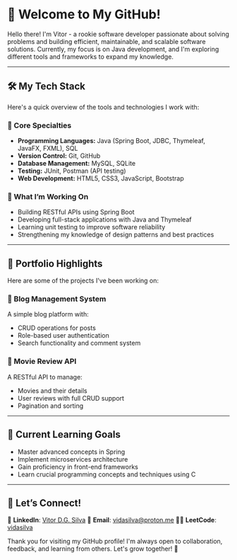 # 👋 Welcome to My GitHub!

Hello there! I'm Vitor - a rookie software developer passionate about solving problems and building efficient, maintainable, and scalable software solutions.
Currently, my focus is on Java development, and I'm exploring different tools and frameworks to expand my knowledge.

---

## 🛠️ My Tech Stack
Here's a quick overview of the tools and technologies I work with:  

### 🌟 Core Specialties  
- **Programming Languages:** Java (Spring Boot, JDBC, Thymeleaf, JavaFX, FXML), SQL  
- **Version Control:** Git, GitHub  
- **Database Management:** MySQL, SQLite
- **Testing:** JUnit, Postman (API testing)  
- **Web Development:** HTML5, CSS3, JavaScript, Bootstrap  

### 🚀 What I’m Working On  
- Building RESTful APIs using Spring Boot
- Developing full-stack applications with Java and Thymeleaf
- Learning unit testing to improve software reliability
- Strengthening my knowledge of design patterns and best practices

---

## 📂 Portfolio Highlights  
Here are some of the projects I've been working on:

### 📌 Blog Management System
A simple blog platform with:

- CRUD operations for posts
- Role-based user authentication
- Search functionality and comment system

### 📌 Movie Review API
A RESTful API to manage:

- Movies and their details
- User reviews with full CRUD support
- Pagination and sorting

---

## 🌱 Current Learning Goals
- Master advanced concepts in Spring
- Implement microservices architecture
- Gain proficiency in front-end frameworks
- Learn crucial programming concepts and techniques using C

---

## 🤝 Let’s Connect!

💼 **LinkedIn**: [Vitor D.G. Silva](https://www.linkedin.com/in/vidasilva)
📧 **Email**: vidasilva@proton.me
👨‍💻 **LeetCode**: [vidasilva](https://leetcode.com/u/vidasilva)

Thank you for visiting my GitHub profile! I'm always open to collaboration, feedback, and learning from others. Let's grow together! 🌟

